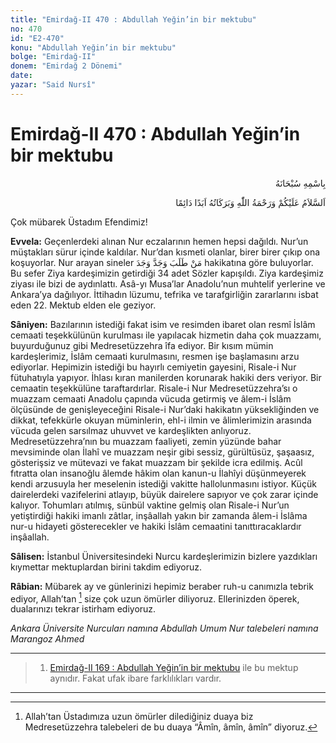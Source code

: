 ```yaml
---
title: "Emirdağ-II 470 : Abdullah Yeğin’in bir mektubu"
no: 470
id: "E2-470"
konu: "Abdullah Yeğin’in bir mektubu"
bolge: "Emirdağ-II"
donem: "Emirdağ 2 Dönemi"
date: 
yazar: "Said Nursî"
---
```


# Emirdağ-II 470 : Abdullah Yeğin’in bir mektubu

<p class="arabic" dir="rtl" title="Meal: “Her türlü noksan sıfatlardan yüce olan Allah’ın adıyla.”">بِاسْمِهِ سُبْحَانَهُ</p>

<p class="arabic" dir="rtl" title="Meal: “Allah’ın selâmı, rahmeti ve bereketleri, ebedî ve dâimî olarak üzerinize olsun.”">اَلسَّلاَمُ عَلَيْكُمْ وَرَحْمَةُ اللّٰهِ وَبَرَكَاتُهُ اَبَدًا دَائِمًا</p>

Çok mübarek Üstadım Efendimiz!

**Evvela:** Geçenlerdeki alınan Nur eczalarının hemen hepsi dağıldı. Nur’un müştakları sürur içinde kaldılar. Nur’dan kısmeti olanlar, birer birer çıkıp ona koşuyorlar. Nur arayan sineler <span class="arabic" dir="rtl" title="Meal: “Ciddî olarak arayan, aradığını bulur”">مَنْ طَلَبَ وَجَدَّ وَجَدَ</span> hakikatına göre buluyorlar. Bu sefer Ziya kardeşimizin getirdiği 34 adet Sözler kapışıldı. Ziya kardeşimiz ziyası ile bizi de aydınlattı. Asâ-yı Musa’lar Anadolu’nun muhtelif yerlerine ve Ankara’ya dağılıyor. İttihadın lüzumu, tefrika ve tarafgirliğin zararlarını isbat eden 22. Mektub elden ele geziyor.

**Sâniyen:** Bazılarının istediği fakat isim ve resimden ibaret olan resmî İslâm cemaati teşekkülünün kurulması ile yapılacak hizmetin daha çok muazzamı, buyurduğunuz gibi Medresetüzzehra îfa ediyor. Bir kısım mümin kardeşlerimiz, İslâm cemaati kurulmasını, resmen işe başlamasını arzu ediyorlar. Hepimizin istediği bu hayırlı cemiyetin gayesini, Risale-i Nur fütuhatıyla yapıyor. İhlası kıran manilerden korunarak hakiki ders veriyor. Bir cemaatin teşekkülüne taraftardırlar. Risale-i Nur Medresetüzzehra’sı o muazzam cemaati Anadolu çapında vücuda getirmiş ve âlem-i İslâm ölçüsünde de genişleyeceğini Risale-i Nur’daki hakikatın yüksekliğinden ve dikkat, tefekkürle okuyan müminlerin, ehl-i ilmin ve âlimlerimizin arasında vücuda gelen sarsılmaz uhuvvet ve kardeşlikten anlıyoruz. Medresetüzzehra’nın bu muazzam faaliyeti, zemin yüzünde bahar mevsiminde olan İlahî ve muazzam neşir gibi sessiz, gürültüsüz, şaşaasız, gösterişsiz ve mütevazi ve fakat muazzam bir şekilde icra edilmiş. Acûl fıtratta olan insanoğlu âlemde hâkim olan kanun-u İlahîyi düşünmeyerek kendi arzusuyla her meselenin istediği vakitte hallolunmasını istiyor. Küçük dairelerdeki vazifelerini atlayıp, büyük dairelere sapıyor ve çok zarar içinde kalıyor. Tohumları atılmış, sünbül vaktine gelmiş olan Risale-i Nur’un yetiştirdiği hakiki imanlı zâtlar, inşâallah yakın bir zamanda âlem-i İslâma nur-u hidayeti gösterecekler ve hakiki İslâm cemaatini tanıttıracaklardır inşâallah.

**Sâlisen:** İstanbul Üniversitesindeki Nurcu kardeşlerimizin bizlere yazdıkları kıymettar mektuplardan birini takdim ediyoruz.

**Râbian:** Mübarek ay ve günlerinizi hepimiz beraber ruh-u canımızla tebrik ediyor, Allah’tan [^1] size çok uzun ömürler diliyoruz. Ellerinizden öperek, dualarınızı tekrar istirham ediyoruz.

*Ankara Üniversite Nurcuları namına*
*Abdullah*
*Umum Nur talebeleri namına*
*Marangoz Ahmed*

***

> 1. [Emirdağ-II 169 : Abdullah Yeğin’in bir mektubu](E2-169.md) ile bu mektup aynıdır. Fakat ufak ibare farklılıkları vardır.

***
[^1]: Allah’tan Üstadımıza uzun ömürler dilediğiniz duaya biz Medresetüzzehra talebeleri de bu duaya “Âmîn, âmîn, âmîn” diyoruz.
